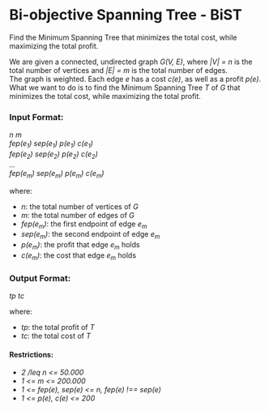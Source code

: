 # Bi-objective Spanning Tree - BiST

Find the Minimum Spanning Tree that minimizes the total cost, while maximizing the total profit.<br />

We are given a connected, undirected graph _G(V, E)_, where _|V| = n_ is the total number of vertices and _|E| = m_ is the total number of edges.<br />
The graph is weighted. Each edge _e_ has a cost _c(e)_, as well as a profit _p(e)_.<br />
What we want to do is to find the Minimum Spanning Tree _T_ of _G_ that minimizes the total cost, while maximizing the total profit.<br />

### Input Format:
_n m_<br />
_fep(e<sub>1</sub>) sep(e<sub>1</sub>) p(e<sub>1</sub>) c(e<sub>1</sub>)_<br />
_fep(e<sub>2</sub>) sep(e<sub>2</sub>) p(e<sub>2</sub>) c(e<sub>2</sub>)_<br />
_..._<br />
_fep(e<sub>m</sub>) sep(e<sub>m</sub>) p(e<sub>m</sub>) c(e<sub>m</sub>)_<br />

where:<br />

* _n_: the total number of vertices of _G_<br />
* _m_: the total number of edges of _G_<br />
* _fep(e<sub>m</sub>)_: the first endpoint of edge _e<sub>m</sub>_<br />
* _sep(e<sub>m</sub>)_: the second endpoint of edge _e<sub>m</sub>_<br />
* _p(e<sub>m</sub>)_: the profit that edge _e<sub>m</sub>_ holds<br />
* _c(e<sub>m</sub>)_: the cost that edge _e<sub>m</sub>_ holds<br />

### Output Format:
_tp tc_<br />

where:<br />

* _tp_: the total profit of _T_<br />
* _tc_: the total cost of _T_<br />

#### Restrictions:
* _2 /leq n <= 50.000_<br />
* _1 <= m <= 200.000_<br />
* _1 <= fep(e), sep(e) <= n, fep(e) !== sep(e)_<br />
* _1 <= p(e), c(e) <= 200_
